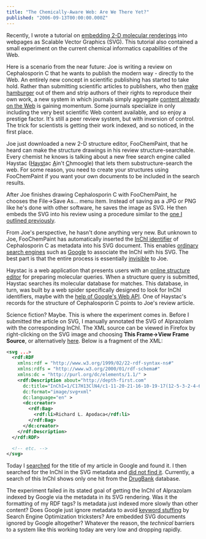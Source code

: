 ```yaml
---
title: "The Chemically-Aware Web: Are We There Yet?"
published: "2006-09-13T00:00:00.000Z"
---
```


Recently, I wrote a tutorial on <a href="http://depth-first.com/articles/2006/09/07/rendering-molecules-with-svg-on-the-web">embedding 2-D molecular renderings</a> into webpages as Scalable Vector Graphics (SVG). This tutorial also contained a small experiment on the current chemical informatics capabilities of the Web.

Here is a scenario from the near future: Joe is writing a review on Cephalosporin C that he wants to publish the modern way - directly to the Web. An entirely new concept in scientific publishing has started to take hold. Rather than submitting scientific articles to publishers, who then <a href="http://wwmm.ch.cam.ac.uk/blogs/murrayrust/?p=28">make hamburger</a> out of them and strip authors of their rights to reproduce their own work, a new system in which journals simply aggregate <a href="http://depth-first.com/articles/2006/09/08/chemical-reviews-on-wikipedia">content already on the Web</a> is gaining momentum. Some journals specialize in only including the very best scientific Web content available, and so enjoy a prestige factor. It's still a peer review system, but with inversion of control. The trick for scientists is getting their work indexed, and so noticed, in the first place.

Joe just downloaded a new 2-D structure editor, FooChemPaint, that he heard can make the structure drawings in his review structure-searchable. Every chemist he knows is talking about a new free search engine called Haystac (<u>Hayst</u>ac <u>A</u>in't <u>C</u>hmoogle) that lets them substructure-search the web. For some reason, you need to create your structures using FooChemPaint if you want your own documents to be included in the search results.

After Joe finishes drawing Cephalosporin C with FooChemPaint, he chooses the File->Save As... menu item. Instead of saving as a JPG or PNG like he's done with other software, he saves the image as SVG. He then embeds the SVG into his review using a procedure similar to the <a href="http://depth-first.com/articles/2006/09/07/rendering-molecules-with-svg-on-the-web">one I outlined previously</a>.

From Joe's perspective, he hasn't done anything very new. But unknown to Joe, FooChemPaint has automatically inserted the <a href="http://www.iupac.org/inchi/">InChI identifier</a> of Cephalosporin C as metadata into his SVG document. This enables <a href="http://depth-first.com/articles/2006/09/02/humanizing-line-notations">ordinary search engines</a> such as <a href="http://google.com">Google</a> to associate the InChI with his SVG. The best part is that the entire process is essentially <a href="http://depth-first.com/articles/2006/09/05/the-automatic-encoding-of-chemical-structures">invisible</a> to Joe.

Haystac is a web application that presents users with an <a href="http://depth-first.com/articles/2006/08/21/four-free-2-d-structure-editors-for-web-applications">online structure editor</a> for preparing molecular queries. When a structure query is submitted, Haystac searches its molecular database for matches. This database, in turn, was built by a web spider specifically designed to look for InChI identifiers, maybe with the <a href="http://www.google.com/apis/">help of Google's Web API</a>. One of Haystac's records for the structure of Cephalosporin C points to Joe's review article.

Science fiction? Maybe. This is where the experiment comes in. Before I submitted the article on SVG, I manually annotated the SVG of Alprazolam with the corresponding InChI. The XML source can be viewed in Firefox by right-clicking on the SVG image and choosing <strong>This Frame->View Frame Source</strong>, or alternatively [here](/images/posts/20060907/alprazolam.svg). Below is a fragment of the XML:

```xml
<svg ...>
  <rdf:RDF
    xmlns:rdf = "http://www.w3.org/1999/02/22-rdf-syntax-ns#"
    xmlns:rdfs = "http://www.w3.org/2000/01/rdf-schema#"
    xmlns:dc = "http://purl.org/dc/elements/1.1/" >
    <rdf:Description about="http://depth-first.com"
      dc:title="InChI=1/C17H13ClN4/c1-11-20-21-16-10-19-17(12-5-3-2-4-6-12)14-9-13(18)7-8-15(14)22(11)16/h2-9H,10H2,1H3"
      dc:format="image/svg+xml"
      dc:language="en" >
      <dc:creator>
        <rdf:Bag>
          <rdf:li>Richard L. Apodaca</rdf:li>
        </rdf:Bag>
      </dc:creator>
    </rdf:Description>
  </rdf:RDF>

  <!-- etc. -->
</svg>
```

Today I <a href="http://www.google.com/search?hl=en&amp;q=%22Rendering+Molecules+with+SVG+on+the+Web%22&amp;btnG=Google+Search">searched</a> for the title of my article in Google and found it. I then searched for the InChI in the SVG metadata and <a href="http://www.google.com/search?hl=en&amp;lr=&amp;q=1%2FC17H13ClN4%2Fc1-11-20-21-16-10-19-17%2812-5-3-2-4-6-12%2914-9-13%2818%297-8-15%2814%2922%2811%2916%2Fh2-9H%2C10H2%2C1H3&amp;btnG=Search">did not find it</a>. Currently, a search of this InChI shows only one hit from the <a href="http://redpoll.pharmacy.ualberta.ca/drugbank/">DrugBank</a> database.

The experiment failed in its stated goal of getting the InChI of Alprazolam indexed by Google via the metadata in its SVG rendering. Was it the formatting of my RDF tags? Is metadata just indexed more slowly than other content? Does Google just ignore metadata to avoid <a href="http://www.clickz.com/showPage.html?page=3623139">keyword stuffing</a> by Search Engine Optimization tricksters? Are embedded SVG documents ignored by Google altogether? Whatever the reason, the <em>technical</em> barriers to a system like this working today are very low and dropping rapidly.